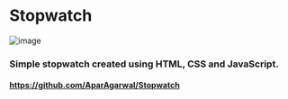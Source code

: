 # Stopwatch

![image](https://github.com/user-attachments/assets/c45d1c3d-ff6a-4ff6-befd-0fb645f0c63c)

### Simple stopwatch created using HTML, CSS and JavaScript.

#### https://github.com/AparAgarwal/Stopwatch
